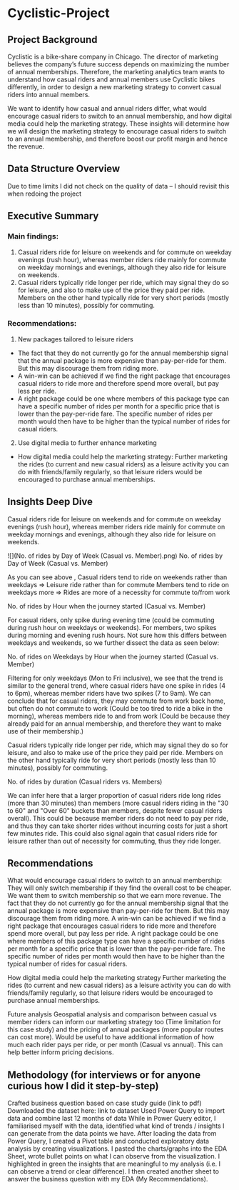 # Cyclistic-Project

## Project Background

Cyclistic is a bike-share company in Chicago. The director of marketing believes the company’s future success depends on maximizing the number of annual memberships. Therefore, the marketing analytics team wants to understand how casual riders and annual members use Cyclistic bikes differently, in order to design a new marketing strategy to convert casual riders into annual members. 

We want to identify how casual and annual riders differ, what would encourage casual riders to switch to an annual membership, and how digital media could help the marketing strategy. These insights will determine how we will design the marketing strategy to encourage casual riders to switch to an annual membership, and therefore boost our profit margin and hence the revenue.

## Data Structure Overview

Due to time limits I did not check on the quality of data – I should revisit this when redoing the project

## Executive Summary 

### Main findings: 
1. Casual riders ride for leisure on weekends and for commute on weekday evenings (rush hour), whereas member riders ride mainly for commute on weekday mornings and evenings, although they also ride for leisure on weekends.
2. Casual riders typically ride longer per ride, which may signal they do so for leisure, and also to make use of the price they paid per ride. Members on the other hand typically ride for very short periods (mostly less than 10 minutes), possibly for commuting.

### Recommendations:
1. New packages tailored to leisure riders
- The fact that they do not currently go for the annual membership signal that the annual package is more expensive than pay-per-ride for them. But this may discourage them from riding more. 
- A win-win can be achieved if we find the right package that encourages casual riders to ride more and therefore spend more overall, but pay less per ride. 
- A right package could be one where members of this package type can have a specific number of rides per month for a specific price that is lower than the pay-per-ride fare. The specific number of rides per month would then have to be higher than the typical number of rides for casual riders.

2. Use digital media to further enhance marketing
- How digital media could help the marketing strategy: Further marketing the rides (to current and new casual riders) as a leisure activity you can do with friends/family regularly,  so that leisure riders would be encouraged to purchase annual memberships.

## Insights Deep Dive

Casual riders ride for leisure on weekends and for commute on weekday evenings (rush hour), whereas member riders ride mainly for commute on weekday mornings and evenings, although they also ride for leisure on weekends.

![](No. of rides by Day of Week (Casual vs. Member).png)
No. of rides by Day of Week (Casual vs. Member)

As you can see above ,
Casual riders tend to ride on weekends rather than weekdays => Leisure ride rather than for commute
Members tend to ride on weekdays more => Rides are more of a necessity for commute to/from work



No. of rides by Hour when the journey started (Casual vs. Member)

For casual riders, only spike during evening time (could be commuting during rush hour on weekdays or weekends).
For members, two spikes during morning and evening rush hours.
Not sure how this differs between weekdays and weekends, so we further dissect the data as seen below:

No. of rides on Weekdays by Hour when the journey started (Casual vs. Member)

Filtering for only weekdays (Mon to Fri inclusive), we see that the trend is similar to the general trend, where casual riders have one spike in rides (4 to 6pm), whereas member riders have two spikes (7 to 9am).
We can conclude that for casual riders, they may commute from work back home, but often do not commute to work (Could be too tired to ride a bike in the morning), whereas members ride to and from work (Could be because they already paid for an annual membership, and therefore they want to make use of their membership.)


Casual riders typically ride longer per ride, which may signal they do so for leisure, and also to make use of the price they paid per ride. Members on the other hand typically ride for very short periods (mostly less than 10 minutes), possibly for commuting.

No. of rides by duration (Casual riders vs. Members)

We can infer here that a larger proportion of casual riders ride long rides (more than 30 minutes) than members (more casual riders riding in the "30 to 60" and "Over 60" buckets than members, despite fewer casual riders overall).
This could be because member riders do not need to pay per ride, and thus they can take shorter rides without incurring costs for just a short few minutes ride.
This could also signal again that casual riders ride for leisure rather than out of necessity for commuting, thus they ride longer.

## Recommendations

What would encourage casual riders to switch to an annual membership:
They will only switch membership if they find the overall cost to be cheaper.
We want them to switch membership so that we earn more revenue.
The fact that they do not currently go for the annual membership signal that the annual package is more expensive than pay-per-ride for them. But this may discourage them from riding more. A win-win can be achieved if we find a right package that encourages casual riders to ride more and therefore spend more overall, but pay less per ride.
A right package could be one where members of this package type can have a specific number of rides per month for a specific price that is lower than the pay-per-ride fare. The specific number of rides per month would then have to be higher than the typical number of rides for casual riders.

How digital media could help the marketing strategy
Further marketing the rides (to current and new casual riders) as a leisure activity you can do with friends/family regularly,  so that leisure riders would be encouraged to purchase annual memberships.

Future analysis
Geospatial analysis and comparison between casual vs member riders can inform our marketing strategy too (Time limitation for this case study) and the pricing of annual packages (more popular routes can cost more).
Would be useful to have additional information of how much each rider pays per ride, or per month (Casual vs annual). This can help better inform pricing decisions.


## Methodology (for interviews or for anyone curious how I did it step-by-step)

Crafted business question based on case study guide (link to pdf)
Downloaded the dataset here: link to dataset
Used Power Query to import data and combine last 12 months of data
While in Power Query editor, I familiarised myself with the data, identified what kind of trends / insights I can generate from the data points we have. 
After loading the data from Power Query, I created a Pivot table and conducted exploratory data analysis by creating visualizations. I pasted the charts/graphs into the EDA Sheet, wrote bullet points on what I can observe from the visualization. I highlighted in green the insights that are meaningful to my analysis (i.e. I can observe a trend or clear difference).
I then created another sheet to answer the business question with my EDA (My Recommendations).
